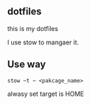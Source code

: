 ## dotfiles ##

this is my dotfiles

I use stow to mangaer it.

## Use way ##

`stow ~t ~ <pakcage_name>`

alwasy set target is HOME
